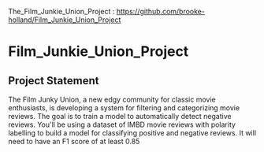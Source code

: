 The_Film_Junkie_Union_Project : https://github.com/brooke-holland/Film_Junkie_Union_Project

# Film_Junkie_Union_Project

## Project Statement

The Film Junky Union, a new edgy community for classic movie enthusiasts, is developing a system for filtering and categorizing movie reviews. The goal is to train a model to automatically detect negative reviews. You'll be using a dataset of IMBD movie reviews with polarity labelling to build a model for classifying positive and negative reviews. It will need to have an F1 score of at least 0.85

